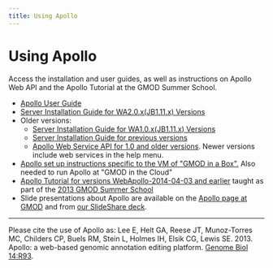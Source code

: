 ```yaml
---
title: Using Apollo
---
```


# Using Apollo

Access the installation and user guides, as well as instructions on Apollo Web API and the Apollo Tutorial at the GMOD Summer School.

* [Apollo User Guide](../apollo-users-guide)
* [Server Installation Guide for WA2.0.x(JB1.11.x) Versions](http://genomearchitect.readthedocs.io/en/stable/)
* Older versions:
    * [Server Installation Guide for WA1.0.x(JB1.11.x) Versions](http://genomearchitect.readthedocs.io/en/1.0.4/)
    * [Server Installation Guide for previous versions](http://www.gmod.org/wiki/WebApollo_Installation)
    * [Apollo Web Service API for 1.0 and older versions](http://icebox.lbl.gov/WebApolloDemo/web_services/web_service_api.html).  Newer versions include web services in the help menu.
* [Apollo set up instructions specific to the VM of "GMOD in a Box".](http://gmod.org/wiki/GMOD_in_a_Box/WebApollo) Also needed to run Apollo at "GMOD in the Cloud"
* [Apollo Tutorial for versions WebApollo-2014-04-03 and earlier](http://www.gmod.org/wiki/WebApollo_Tutorial) taught as part of the [2013 GMOD Summer School](http://www.gmod.org/wiki/2013_GMOD_Summer_School)
* Slide presentations about Apollo are available on the [Apollo page at GMOD](http://www.gmod.org/wiki/WebApollo#Presentations) and from [our SlideShare deck](http://www.slideshare.net/MonicaMunozTorres/presentations).

---

Please cite the use of Apollo as: Lee E, Helt GA, Reese JT, Munoz-Torres MC, Childers CP, Buels RM, Stein L, Holmes IH, Elsik CG, Lewis SE. 2013. Apollo: a web-based genomic annotation editing platform. [Genome Biol 14:R93](http://genomebiology.com/2013/14/8/R93/abstract).

